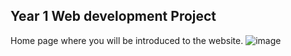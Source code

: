 Year 1 Web development Project
------------------------------
Home page where you will be introduced to the website.
![image](https://github.com/Tobyrams/RescueARescue/assets/87528122/a295c779-da56-4b72-97de-ad19704a6388)
